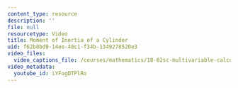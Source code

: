 ```yaml
---
content_type: resource
description: ''
file: null
resourcetype: Video
title: Moment of Inertia of a Cylinder
uid: f62b8bd9-14ee-48c1-f34b-1349278520e3
video_files:
  video_captions_file: /courses/mathematics/18-02sc-multivariable-calculus-fall-2010/4.-triple-integrals-and-surface-integrals-in-3-space/part-a-triple-integrals/session-75-applications-and-examples/moment-of-inertia-of-a-cylinder/iYFogDTPlRo.vtt
video_metadata:
  youtube_id: iYFogDTPlRo
---
```

